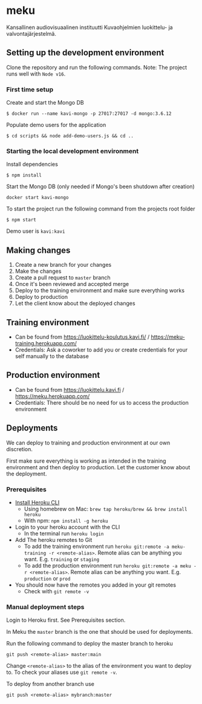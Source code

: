 # meku
Kansallinen audiovisuaalinen instituutti Kuvaohjelmien luokittelu- ja valvontajärjestelmä.

## Setting up the development environment
Clone the repository and run the following commands. Note: The project runs well with `Node v16`.

### First time setup

Create and start the Mongo DB
```
$ docker run --name kavi-mongo -p 27017:27017 -d mongo:3.6.12
```

Populate demo users for the application
```
$ cd scripts && node add-demo-users.js && cd ..
```

### Starting the local development environment

Install dependencies
```
$ npm install
```

Start the Mongo DB (only needed if Mongo's been shutdown after creation)
```
docker start kavi-mongo
```

To start the project run the following command from the projects root folder
```
$ npm start
```

Demo user is `kavi:kavi`

## Making changes
1. Create a new branch for your changes
2. Make the changes
3. Create a pull request to `master` branch
4. Once it's been reviewed and accepted merge
5. Deploy to the training environment and make sure everything works
6. Deploy to production
7. Let the client know about the deployed changes

## Training environment

* Can be found from https://luokittelu-koulutus.kavi.fi/ / https://meku-training.herokuapp.com/
* Credentials: Ask a coworker to add you or create credentials for your self manually to the database

## Production environment
* Can be found from  https://luokittelu.kavi.fi / https://meku.herokuapp.com/
* Credentials: There should be no need for us to access the production environment

## Deployments

We can deploy to training and production environment at our own discretion.

First make sure everything is working as intended in the training environment and then deploy to production. Let the customer know about the deployment.

### Prerequisites
* [Install Heroku CLI](https://devcenter.heroku.com/articles/heroku-cli#install-the-heroku-cli)
  * Using homebrew on Mac: `brew tap heroku/brew && brew install heroku`
  * With npm: `npm install -g heroku`
* Login to your heroku account with the CLI
  * In the terminal run `heroku login`
* Add The heroku remotes to Git
  * To add the training environment run `heroku git:remote -a meku-training -r <remote-alias>`. Remote alias can be anything you want. E.g. `training` or `staging`
  * To add the production environment run `heroku git:remote -a meku -r <remote-alias>`. Remote alias can be anything you want. E.g. `production` or `prod`
* You should now have the remotes you added in your git remotes
  * Check with `git remote -v`

### Manual deployment steps
Login to Heroku first. See Prerequisites section.

In Meku the `master` branch is the one that should be used for deployments.

Run the following command to deploy the master branch to heroku
```
git push <remote-alias> master:main
```
Change `<remote-alias>` to the alias of the environment you want to deploy to. To check your aliases use `git remote -v`.

To deploy from another branch use
```
git push <remote-alias> mybranch:master
```
